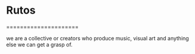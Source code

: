 <html>
<head>
   
</head>
<body>

<h1>Rutos</h1>

</body>
</html>
=====================

<p1>we are a  collective or creators who produce music, visual art and anything else we can get a grasp of.
   <p1>
